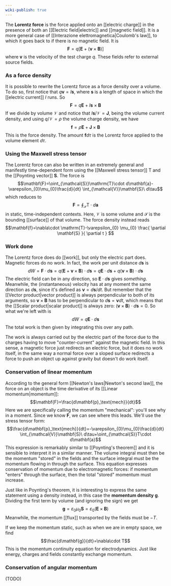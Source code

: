 ```yaml
---
wiki-publish: true
---
```

The **Lorentz force** is the force applied onto an [[electric charge]] in the presence of both an [[Electric field|electric]] and [[magnetic field]]. It is a more general case of [[Interazione elettromagnetica|Coulomb's law]], to which it goes back to if there is no magnetic field. It is
$$\mathbf{F}=q[\mathbf{E}+(\mathbf{v}\times \mathbf{B})]$$
where $\mathbf{v}$ is the velocity of the test charge $q$. These fields refer to external source fields.
### As a force density
It is possible to rewrite the Lorentz force as a force density over a volume. To do so, first notice that $q\mathbf{v}=I\mathbf{s}$, where $\mathbf{s}$ is a length of space in which the [[electric current]] $I$ runs. So
$$\mathbf{F}=q\mathbf{E}+I\mathbf{s}\times \mathbf{B}$$
If we divide by volume $\mathcal{V}$ and notice that $I\mathbf{s}/\mathcal{V}=\mathbf{J}$, being the volume current density, and using $q/\mathcal{V}=\rho$ the volume charge density, we have
$$\mathbf{f}=\rho \mathbf{E}+\mathbf{J}\times \mathbf{B}$$
This is the force density. The amount $\mathbf{f}d\tau$ is the Lorentz force applied to the volume element $d\tau$.
### Using the Maxwell stress tensor
The Lorentz force can also be written in an extremely general and manifestly time-dependent form using the [[Maxwell stress tensor]] $\mathrm{T}$ and the [[Poynting vector]] $\mathbf{S}$. The force is
$$\mathbf{F}=\oint_{\mathcal{S}}\mathrm{T}\cdot d\mathbf{a}-\varepsilon_{0}\mu_{0}\frac{d}{dt} \int_{\mathcal{V}}\mathbf{S}\ d\tau$$
which reduces to
$$\mathbf{F}=\oint_{\mathcal{S}}\mathrm{T}\cdot d\mathbf{a}$$
in static, time-independent contexts. Here, $\mathcal{V}$ is some volume and $\mathcal{S}$ is the bounding [[surface]] of that volume. The force density instead reads
$$\mathbf{f}=\nabla\cdot \mathrm{T}-\varepsilon_{0} \mu_{0} \frac{ \partial \mathbf{S} }{ \partial t } $$
### Work done
The Lorentz force does do [[work]], but only the electric part does. Magnetic forces do no work. In fact, the work per unit distance $d\mathbf{s}$ is
$$dW=\mathbf{F}\cdot d\mathbf{s}=q(\mathbf{E}+\mathbf{v}\times \mathbf{B})\cdot d\mathbf{s}=q\mathbf{E}\cdot d\mathbf{s}+q(\mathbf{v}\times \mathbf{B})\cdot d\mathbf{s}$$
The electric field can be in any direction, so $\mathbf{E}\cdot d\mathbf{s}$ gives *something*. Meanwhile, the (instantaneous) velocity has at any moment the same direction as $d\mathbf{s}$, since it's defined as $\mathbf{v}=d\mathbf{s}/dt$. But remember that the [[Vector product|vector product]] is always perpendicular to both of its arguments, so $\mathbf{v}\times \mathbf{B}$ has to be perpendicular to $d\mathbf{s}=\mathbf{v}dt$, which means that the [[Scalar product|scalar product]] is always zero: $(\mathbf{v}\times \mathbf{B})\cdot d\mathbf{s}=0$. So what we're left with is
$$dW=q\mathbf{E}\cdot d\mathbf{s}$$
The total work is then given by integrating this over any path.

The work is always carried out by the electric part of the force due to the charges having to move "counter-current" against the magnetic field. In this sense, a magnetic force just redirects an electric force, but it does no work itself, in the same way a normal force over a sloped surface redirects a force to push an object up against gravity but doesn't do work itself.
### Conservation of linear momentum
According to the general form [[Newton's laws|Newton's second law]], the force on an object is the time derivative of its [[Linear momentum|momentum]]:
$$\mathbf{F}=\frac{d\mathbf{p}_\text{mech}}{dt}$$
Here we are specifically calling the momentum "mechanical": you'll see why in a moment. Since we know $\mathbf{F}$, we can see where this leads. We'll use the stress tensor form:
$$\frac{d\mathbf{p}_\text{mech}}{dt}=-\varepsilon_{0}\mu_{0}\frac{d}{dt} \int_{\mathcal{V}}\mathbf{S}\ d\tau+\oint_{\mathcal{S}}T\cdot d\mathbf{a}$$
This expression is remarkably similar to [[Poynting's theorem]] and it is sensible to interpret it in a similar manner. The volume integral must then be the momentum "stored" in the fields and the surface integral must be the momentum flowing in through the surface. This equation expresses conservation of momentum due to electromagnetic forces: if momentum "enters" through the surface, then the total "stored" momentum must increase.

Just like in Poynting's theorem, it is interesting to express the same statement using a density instead, in this case the **momentum density** $\mathbf{g}$. Dividing the first term by volume (and ignoring the sign) we get
$$\mathbf{g}=\varepsilon_{0}\mu_{0}\mathbf{S}=\varepsilon_{0}(\mathbf{E}\times \mathbf{B})$$
Meanwhile, the momentum [[flux]] transported by the fields must be $-T$.

If we keep the momentum static, such as when we are in empty space, we find
$$\frac{d\mathbf{g}}{dt}=\nabla\cdot T$$
This is the momentum continuity equation for electrodynamics. Just like energy, charges and fields constantly exchange momentum.
### Conservation of angular momentum
(TODO)